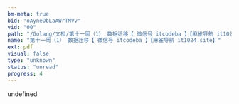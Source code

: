 ```yaml
---
bm-meta: true
bid: "oAyneObLaAWrTMVv"
vid: "00"
path: "/Golang/文档/第十一周（1） 数据迁移【 微信号 itcodeba 】【麻雀导航 it1024.site】.pdf"
name: "第十一周（1） 数据迁移【 微信号 itcodeba 】【麻雀导航 it1024.site】"
ext: pdf
visual: false
type: "unknown"
status: "unread"
progress: 4
---
```

undefined